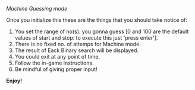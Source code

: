 

*Machine Guessing mode*

Once you initialize this these are the things that you should take notice of:
1. You set the range of no(s). you gonna guess [0 and 100 are the default values of start and stop: to execute this just 'press enter'].
2. There is no fixed no. of attemps for Machine mode.
3. The result of Eack Binary search will be displayed.
4. You could exit at any point of time.
5. Follow the in-game instructions.
6. Be mindful of giving proper input!
   
**Enjoy!**


